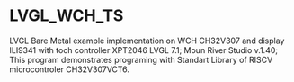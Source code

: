 # LVGL_WCH_TS
LVGL Bare Metal example implementation on WCH CH32V307 and display ILI9341 with toch controller XPT2046
LVGL 7.1; Moun River Studio v.1.40;
This program demonstrates programing with Standart Library of RISCV microcontroler CH32V307VCT6.
